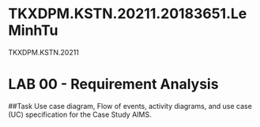 # TKXDPM.KSTN.20211.20183651.LeMinhTu
TKXDPM.KSTN.20211
# LAB 00 - Requirement	Analysis
##Task
Use	case	diagram, Flow	of	events,	activity	diagrams, and	use	case (UC) specification for the Case Study AIMS.

